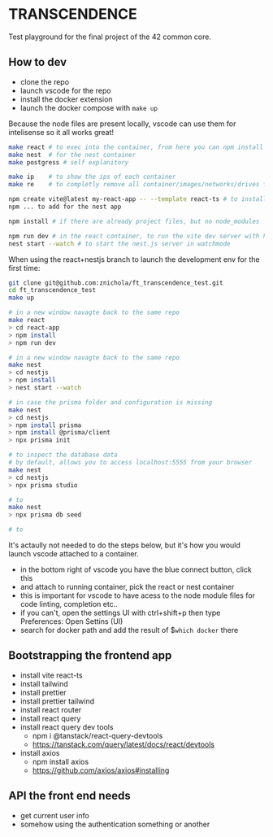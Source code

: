 # TRANSCENDENCE

Test playground for the final project of the 42 common core.

## How to dev

- clone the repo
- launch vscode for the repo
- install the docker extension
- launch the docker compose with `make up`

Because the node files are present locally, vscode can use them for intelisense so it all works great! 

```bash
make react # to exec into the container, from here you can npm install etc.. 
make nest  # for the nest container
make postgress # self explanitory

make ip    # to show the ips of each container
make re    # to completly remove all container/images/networks/drives from your system

npm create vite@latest my-react-app -- --template react-ts # to install the basic setup for a react app
npm ... to add for the nest app

npm install # if there are already project files, but no node_modules

npm run dev # in the react container, to run the vite dev server with hot reloading
nest start --watch # to start the nest.js server in watchmode
```

When using the react+nestjs branch to launch the development env for the first time:

```bash
git clone git@github.com:znichola/ft_transcendence_test.git
cd ft_transcendence_test
make up

# in a new window navagte back to the same repo
make react
> cd react-app
> npm install
> npm run dev 

# in a new window navagte back to the same repo
make nest
> cd nestjs
> npm install
> nest start --watch

# in case the prisma folder and configuration is missing
make nest
> cd nestjs
> npm install prisma
> npm install @prisma/client
> npx prisma init

# to inspect the database data
# by default, allows you to access localhost:5555 from your browser
make nest
> cd nestjs
> npx prisma studio

# to 
make nest
> npx prisma db seed 

# to 
```


It's actaully not needed to do the steps below, but it's how you would launch vscode attached to a container.
- in the bottom right of vscode you have the blue connect button, click this 
- and attach to running container, pick the react or nest container
- this is important for vscode to have acess to the node module files for code linting, completion etc..
- if you can't, open the settings UI with ctrl+shift+p then type Preferences: Open Settins (UI)
- search for docker path and add the result of $`which docker` there

## Bootstrapping the frontend app

- install vite react-ts
- install tailwind
- install prettier
- install prettier tailwind
- install react router
- install react query
- install react query dev tools
  - npm i @tanstack/react-query-devtools
  - https://tanstack.com/query/latest/docs/react/devtools
- install axios
  - npm install axios
  - https://github.com/axios/axios#installing


## API the front end needs

- get current user info
- somehow using the authentication something or another